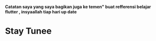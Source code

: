 #### Catatan saya yang saya bagikan juga ke temen" buat refferensi belajar flutter , insyaallah tiap hari up date 

# Stay Tunee 

